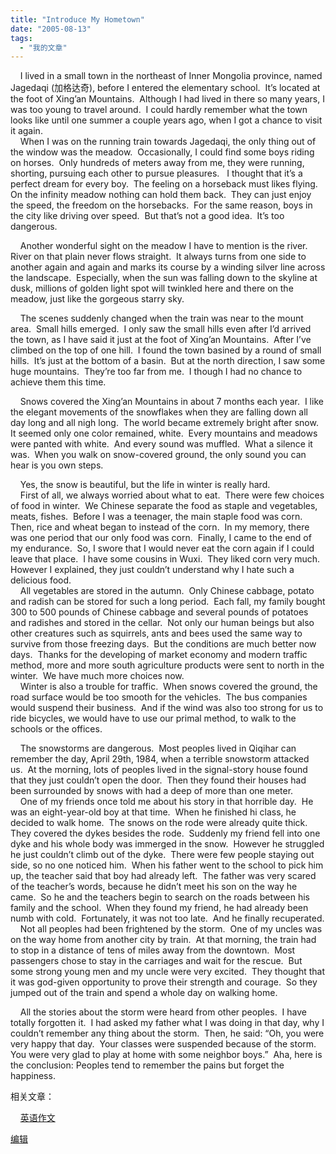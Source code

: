 ```yaml
---
title: "Introduce My Hometown"
date: "2005-08-13"
tags: 
  - "我的文章"
---
```


    I lived in a small town in the northeast of Inner Mongolia province, named Jagedaqi (加格达奇), before I entered the elementary school.  It’s located at the foot of Xing’an Mountains.  Although I had lived in there so many years, I was too young to travel around.  I could hardly remember what the town looks like until one summer a couple years ago, when I got a chance to visit it again.  
    When I was on the running train towards Jagedaqi, the only thing out of the window was the meadow.  Occasionally, I could find some boys riding on horses.  Only hundreds of meters away from me, they were running, shorting, pursuing each other to pursue pleasures.   I thought that it’s a perfect dream for every boy.  The feeling on a horseback must likes flying.  On the infinity meadow nothing can hold them back.  They can just enjoy the speed, the freedom on the horsebacks.  For the same reason, boys in the city like driving over speed.  But that’s not a good idea.  It’s too dangerous.

    Another wonderful sight on the meadow I have to mention is the river.  River on that plain never flows straight.  It always turns from one side to another again and again and marks its course by a winding silver line across the landscape.  Especially, when the sun was falling down to the skyline at dusk, millions of golden light spot will twinkled here and there on the meadow, just like the gorgeous starry sky.

    The scenes suddenly changed when the train was near to the mount area.  Small hills emerged.  I only saw the small hills even after I’d arrived the town, as I have said it just at the foot of Xing’an Mountains.  After I’ve climbed on the top of one hill.  I found the town basined by a round of small hills.  It’s just at the bottom of a basin.  But at the north direction, I saw some huge mountains.  They’re too far from me.  I though I had no chance to achieve them this time.

    Snows covered the Xing’an Mountains in about 7 months each year.  I like the elegant movements of the snowflakes when they are falling down all day long and all nigh long.  The world became extremely bright after snow.  It seemed only one color remained, white.  Every mountains and meadows were panted with white.  And every sound was muffled.  What a silence it was.  When you walk on snow-covered ground, the only sound you can hear is you own steps.

  
    Yes, the snow is beautiful, but the life in winter is really hard.   
    First of all, we always worried about what to eat.  There were few choices of food in winter.  We Chinese separate the food as staple and vegetables, meats, fishes.  Before I was a teenager, the main staple food was corn.  Then, rice and wheat began to instead of the corn.  In my memory, there was one period that our only food was corn.  Finally, I came to the end of my endurance.  So, I swore that I would never eat the corn again if I could leave that place.  I have some cousins in Wuxi.  They liked corn very much.  However I explained, they just couldn’t understand why I hate such a delicious food.  
    All vegetables are stored in the autumn.  Only Chinese cabbage, potato and radish can be stored for such a long period.  Each fall, my family bought 300 to 500 pounds of Chinese cabbage and several pounds of potatoes and radishes and stored in the cellar.  Not only our human beings but also other creatures such as squirrels, ants and bees used the same way to survive from those freezing days.  But the conditions are much better now days.  Thanks for the developing of market economy and modern traffic method, more and more south agriculture products were sent to north in the winter.  We have much more choices now.  
    Winter is also a trouble for traffic.  When snows covered the ground, the road surface would be too smooth for the vehicles.  The bus companies would suspend their business.  And if the wind was also too strong for us to ride bicycles, we would have to use our primal method, to walk to the schools or the offices.

    The snowstorms are dangerous.  Most peoples lived in Qiqihar can remember the day, April 29th, 1984, when a terrible snowstorm attacked us.  At the morning, lots of peoples lived in the signal-story house found that they just couldn’t open the door.  Then they found their houses had been surrounded by snows with had a deep of more than one meter.  
    One of my friends once told me about his story in that horrible day.  He was an eight-year-old boy at that time.  When he finished hi class, he decided to walk home.  The snows on the rode were already quite thick.  They covered the dykes besides the rode.  Suddenly my friend fell into one dyke and his whole body was immerged in the snow.  However he struggled he just couldn’t climb out of the dyke.  There were few people staying out side, so no one noticed him.  When his father went to the school to pick him up, the teacher said that boy had already left.  The father was very scared of the teacher’s words, because he didn’t meet his son on the way he came.  So he and the teachers begin to search on the roads between his family and the school.  When they found my friend, he had already been numb with cold.  Fortunately, it was not too late.  And he finally recuperated.  
    Not all peoples had been frightened by the storm.  One of my uncles was on the way home from another city by train.  At that morning, the train had to stop in a distance of tens of miles away from the downtown.  Most passengers chose to stay in the carriages and wait for the rescue.  But some strong young men and my uncle were very excited.  They thought that it was god-given opportunity to prove their strength and courage.  So they jumped out of the train and spend a whole day on walking home.

    All the stories about the storm were heard from other peoples.  I have totally forgotten it.  I had asked my father what I was doing in that day, why I couldn’t remember any thing about the storm.  Then, he said: “Oh, you were very happy that day.  Your classes were suspended because of the storm.  You were very glad to play at home with some neighbor boys.”  Aha, here is the conclusion: Peoples tend to remember the pains but forget the happiness.  

相关文章：

    [英语作文](http://spaces.msn.com/ruanqizhen/blog/cns!5852D4F797C53FB6!1074.entry)

[编辑](http://spaces.msn.com/ruanqizhen/PersonalSpace.aspx?_c11_BlogPart_handle=cns!5852D4F797C53FB6!909&_c11_BlogPart_blogpart=blogentry&_c=BlogPart&_c02_owner=1)
